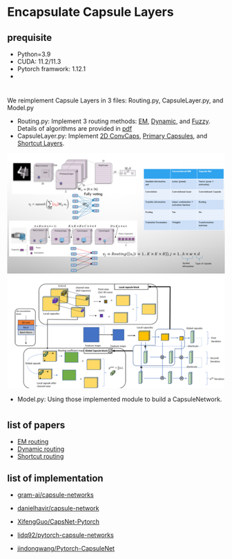 # Encapsulate Capsule Layers


## prequisite
- Python=3.9
- CUDA: 11.2/11.3
- Pytorch framwork: 1.12.1
- 
#
We reimplement Capsule Layers in 3 files: Routing.py, CapsuleLayer.py, and Model.py
- Routing.py: Implement 3 routing methods: [EM](https://github.com/Ka0Ri/Capsule-Network/blob/Encapsulate/Capsules/Routing.py#L16), [Dynamic](https://github.com/Ka0Ri/Capsule-Network/blob/Encapsulate/Capsules/Routing.py#70), and [Fuzzy](https://github.com/Ka0Ri/Capsule-Network/blob/Encapsulate/Capsules/Routing.py#L105). Details of algorithms are provided in [pdf](Algorithm.pdf)
- CapsuleLayer.py: Implement [2D ConvCaps](), [Primary Capsules](), and [Shortcut Layers]().

![alt text](image/4.png)
![alt text](image/5.png)
- Model.py: Using those implemented module to build a CapsuleNetwork.

#

## list of papers
- [EM routing](https://openreview.net/pdf?id=HJWLfGWRb)
- [Dynamic routing](https://arxiv.org/pdf/1710.09829.pdf)
- [Shortcut routing](https://search.ieice.org/bin/pdf_link.php?category=A&fname=e104-a_8_1043&lang=E&year=2021)

## list of implementation
- [gram-ai/capsule-networks](https://github.com/gram-ai/capsule-networks)

- [danielhavir/capsule-network](https://github.com/danielhavir/capsule-network)

- [XifengGuo/CapsNet-Pytorch](https://github.com/XifengGuo/CapsNet-Pytorch)

- [lidq92/pytorch-capsule-networks](https://github.com/lidq92/pytorch-capsule-networks)

- [jindongwang/Pytorch-CapsuleNet](https://github.com/jindongwang/Pytorch-CapsuleNet)